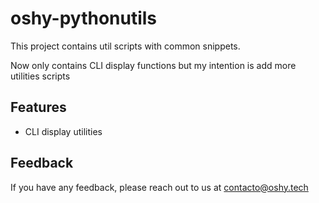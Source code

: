 
# oshy-pythonutils

This project contains util scripts with common snippets. 

Now only contains CLI display functions but my intention is add more utilities scripts

## Features

- CLI display utilities


## Feedback

If you have any feedback, please reach out to us at contacto@oshy.tech

